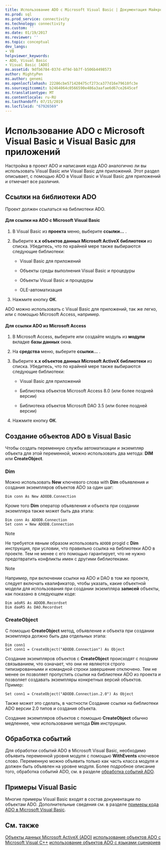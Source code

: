 ```yaml
---
title: Использование ADO с Microsoft Visual Basic | Документация Майкрософт
ms.prod: sql
ms.prod_service: connectivity
ms.technology: connectivity
ms.custom: ''
ms.date: 01/19/2017
ms.reviewer: ''
ms.topic: conceptual
dev_langs:
- VB
helpviewer_keywords:
- ADO, Visual Basic
- Visual Basic [ADO]
ms.assetid: 9dfb6784-037d-4f9d-bb7f-b506b4498573
author: MightyPen
ms.author: genemi
ms.openlocfilehash: 22286cbe571420475cf273ca377d16e79610fc3e
ms.sourcegitcommit: b2464064c0566590e486a3aafae6d67ce2645cef
ms.translationtype: MT
ms.contentlocale: ru-RU
ms.lasthandoff: 07/15/2019
ms.locfileid: "67926569"
---
```

# <a name="using-ado-with-microsoft-visual-basic-and-visual-basic-for-applications"></a>Использование ADO с Microsoft Visual Basic и Visual Basic для приложений
Настройка в проект ADO и написания кода ADO аналогично ли вы использовать Visual Basic или Visual Basic для приложений. Этот раздел описывает, с помощью ADO в Visual Basic и Visual Basic для приложений и отмечает все различия.

## <a name="referencing-the-ado-library"></a>Ссылки на библиотеки ADO
 Проект должен ссылаться на библиотеки ADO.

#### <a name="to-reference-ado-from-microsoft-visual-basic"></a>Для ссылки на ADO с Microsoft Visual Basic

1.  В Visual Basic из **проекта** меню, выберите **ссылки...** .

2.  Выберите **x.x объектов данных Microsoft ActiveX библиотеки** из списка. Убедитесь, что по крайней мере также выбираются следующие библиотеки:

    -   Visual Basic для приложений

    -   Объекты среды выполнения Visual Basic и процедуры

    -   Объекты Visual Basic и процедуры

    -   OLE-автоматизация

3.  Нажмите кнопку **ОК**.

 ADO можно использовать с Visual Basic для приложений, так же легко, или с помощью Microsoft Access, например.

#### <a name="to-reference-ado-from-microsoft-access"></a>Для ссылки ADO из Microsoft Access

1.  В Microsoft Access, выберите или создайте модуль из **модули** вкладке **базы данных** окна.

2.  На **средства** меню, выберите **ссылки...** .

3.  Выберите **x.x объектов данных Microsoft ActiveX библиотеки** из списка. Убедитесь, что по крайней мере также выбираются следующие библиотеки:

    -   Visual Basic для приложений

    -   Библиотека объектов Microsoft Access 8.0 (или более поздней версии)

    -   Библиотека объектов Microsoft DAO 3.5 (или более поздней версии)

4.  Нажмите кнопку **ОК**.

## <a name="creating-ado-objects-in-visual-basic"></a>Создание объектов ADO в Visual Basic
 Чтобы создать переменную службы автоматизации и экземпляр объекта для этой переменной, можно использовать два метода: **DIM** или **CreateObject**.

### <a name="dim"></a>Dim
 Можно использовать **New** ключевого слова with **Dim** объявления и создания экземпляров объектов ADO за один шаг:

```
Dim conn As New ADODB.Connection
```

 Кроме того **Dim** оператор объявления и объекта при создании экземпляра также может быть два этапа:

```
Dim conn As ADODB.Connection
Set conn = New ADODB.Connection
```

> [!NOTE]
>  Не требуется явным образом использовать `ADODB` progid с **Dim** инструкция, при условии, что правильно ссылка на библиотеки ADO в проекте. Тем не менее с его помощью гарантирует, что не нужно предотвратить конфликты имен с другими библиотеками.

> [!NOTE]
>  Например, при включении ссылки на ADO и DAO в том же проекте, следует включать квалификатор, чтобы указать, какие объектной модели для использования при создании экземпляра **записей** объекты, как показано в следующем коде:

```
Dim adoRS As ADODB.Recordset
Dim daoRS As DAO.Recordset
```

### <a name="createobject"></a>CreateObject
 С помощью **CreateObject** метод, объявление и объекта при создании экземпляра должно быть два отдельных этапа:

```
Dim conn1
Set conn1 = CreateObject("ADODB.Connection") As Object
```

 Создание экземпляров объектов с **CreateObject** происходят с поздним связыванием, что означает, что они не являются строго типизированными и командной строки завершение отключено. Тем не менее он позволяет пропустить ссылки на библиотеки ADO из проекта и позволяет создавать экземпляры конкретных версий объектов. Пример:

```
Set conn1 = CreateObject("ADODB.Connection.2.0") As Object
```

 Также может это сделать, в частности Создание ссылки на библиотеки ADO версии 2.0 типов и создания объекта.

 Создание экземпляров объектов с помощью **CreateObject** обычно медленнее, чем использование метода **Dim** инструкции.

## <a name="handling-events"></a>Обработка событий
 Для обработки событий ADO в Microsoft Visual Basic, необходимо объявить переменной уровня модуля с помощью **WithEvents** ключевое слово. Переменную можно объявить только как часть класса модуля и должен быть объявлен на уровне модуля. Более подробное описание того, обработка событий ADO, см. в разделе [обработка событий ADO](../../../ado/guide/data/handling-ado-events.md).

## <a name="visual-basic-examples"></a>Примеры Visual Basic
 Многие примеры Visual Basic входят в состав документации по объектам ADO. Дополнительные сведения см. в разделе [примеры кода ADO в Microsoft Visual Basic](../../../ado/reference/ado-api/ado-code-examples-in-visual-basic.md).

## <a name="see-also"></a>См. также
 [Объекты данных Microsoft ActiveX (ADO)](../../../ado/microsoft-activex-data-objects-ado.md) [использование объектов ADO с Microsoft Visual C++](../../../ado/guide/appendixes/using-ado-with-microsoft-visual-c.md) [использование объектов ADO с языками сценариев](../../../ado/guide/appendixes/using-ado-with-scripting-languages.md)
